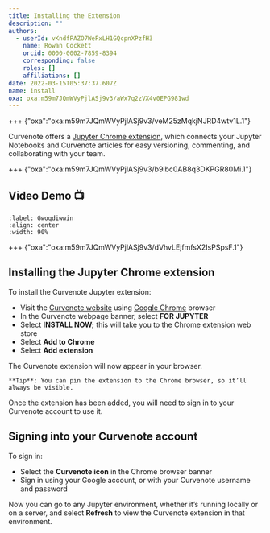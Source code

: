 ```yaml
---
title: Installing the Extension
description: ""
authors:
  - userId: vKndfPAZO7WeFxLH1GQcpnXPzfH3
    name: Rowan Cockett
    orcid: 0000-0002-7859-8394
    corresponding: false
    roles: []
    affiliations: []
date: 2022-03-15T05:37:37.607Z
name: install
oxa: oxa:m59m7JQmWVyPjlASj9v3/aWx7q2zVX4v0EPG981wd
---
```


+++ {"oxa":"oxa:m59m7JQmWVyPjlASj9v3/veM25zMqkjNJRD4wtv1L.1"}

Curvenote offers a [Jupyter Chrome extension](https://curvenote.com/for/jupyter/), which connects your Jupyter Notebooks and Curvenote articles for easy versioning, commenting, and collaborating with your team.

+++ {"oxa":"oxa:m59m7JQmWVyPjlASj9v3/b9ibc0AB8q3DKPGR80Mi.1"}

## Video Demo 📺

```{iframe} https://www.loom.com/embed/b9ad3e4d4c47424894e446032b04ce57
:label: Gwoqdiwwin
:align: center
:width: 90%
```

+++ {"oxa":"oxa:m59m7JQmWVyPjlASj9v3/dVhvLEjfmfsX2IsPSpsF.1"}

## Installing the Jupyter Chrome extension

To install the Curvenote Jupyter extension:

- Visit the [Curvenote website](https://curvenote.com/) using [Google Chrome](https://www.google.com/intl/en_ca/chrome/) browser
- In the Curvenote webpage banner, select **FOR JUPYTER**
- Select **INSTALL NOW;** this will take you to the Chrome extension web store
- Select **Add to Chrome**
- Select **Add extension**

The Curvenote extension will now appear in your browser.

````{important}
**Tip**: You can pin the extension to the Chrome browser, so it’ll always be visible.

````

Once the extension has been added, you will need to sign in to your Curvenote account to use it.

## Signing into your Curvenote account

To sign in:

- Select the **Curvenote icon** in the Chrome browser banner
- Sign in using your Google account, or with your Curvenote username and password

Now you can go to any Jupyter environment, whether it’s running locally or on a server, and select **Refresh** to view the Curvenote extension in that environment.

